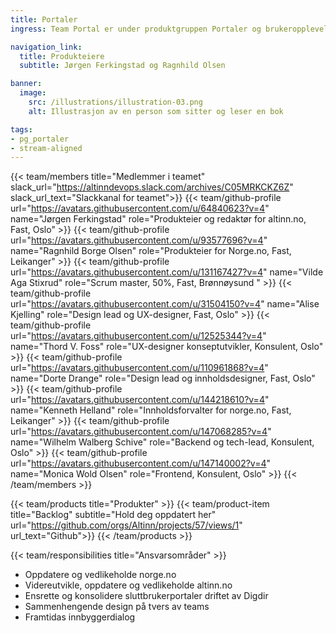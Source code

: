 ```yaml
---
title: Portaler
ingress: Team Portal er under produktgruppen Portaler og brukeropplevelse. Teamet har fag og metodeansvar for brukeropplevelse og brukerorientering i Digdir. Teamet skal forvalte, videreutvikle og vedlikeholde sluttbrukerportalene info.altinn.no – infoportalen og norge.no.

navigation_link:
  title: Produkteiere
  subtitle: Jørgen Ferkingstad og Ragnhild Olsen

banner:
  image:
    src: /illustrations/illustration-03.png
    alt: Illustrasjon av en person som sitter og leser en bok

tags:
- pg_portaler
- stream-aligned
---
```


{{< team/members title="Medlemmer i teamet" slack_url="https://altinndevops.slack.com/archives/C05MRKCKZ6Z" slack_url_text="Slackkanal for teamet">}}
{{< team/github-profile url="https://avatars.githubusercontent.com/u/64840623?v=4" name="Jørgen Ferkingstad" role="Produkteier og redaktør for altinn.no, Fast, Oslo" >}}
{{< team/github-profile url="https://avatars.githubusercontent.com/u/93577696?v=4" name="Ragnhild Borge Olsen" role="Produkteier for Norge.no, Fast,  Leikanger" >}}
{{< team/github-profile url="https://avatars.githubusercontent.com/u/131167427?v=4" name="Vilde Aga Stixrud" role="Scrum master, 50%, Fast, Brønnøysund " >}}
{{< team/github-profile url="https://avatars.githubusercontent.com/u/31504150?v=4" name="Alise Kjelling" role="Design lead og UX-designer, Fast, Oslo" >}}
{{< team/github-profile url="https://avatars.githubusercontent.com/u/12525344?v=4" name="Thord V. Foss" role="UX-designer konseptutvikler, Konsulent,  Oslo" >}}
{{< team/github-profile url="https://avatars.githubusercontent.com/u/110961868?v=4" name="Dorte Drange" role="Design lead og innholdsdesigner, Fast, Oslo" >}}
{{< team/github-profile url="https://avatars.githubusercontent.com/u/144218610?v=4" name="Kenneth Helland" role="Innholdsforvalter for norge.no, Fast, Leikanger" >}}
{{< team/github-profile url="https://avatars.githubusercontent.com/u/147068285?v=4" name="Wilhelm Walberg Schive" role="Backend og tech-lead, Konsulent,  Oslo" >}}
{{< team/github-profile url="https://avatars.githubusercontent.com/u/147140002?v=4" name="Monica Wold Olsen" role="Frontend, Konsulent, Oslo" >}}
{{< /team/members >}}

{{< team/products title="Produkter" >}}
{{< team/product-item title="Backlog" subtitle="Hold deg oppdatert her" url="https://github.com/orgs/Altinn/projects/57/views/1" url_text="Github">}}
{{< /team/products >}}

{{< team/responsibilities title="Ansvarsområder" >}}

- Oppdatere og vedlikeholde norge.no
- Videreutvikle, oppdatere og vedlikeholde altinn.no
- Ensrette og konsolidere sluttbrukerportaler driftet av Digdir
- Sammenhengende design på tvers av teams
- Framtidas innbyggerdialog
